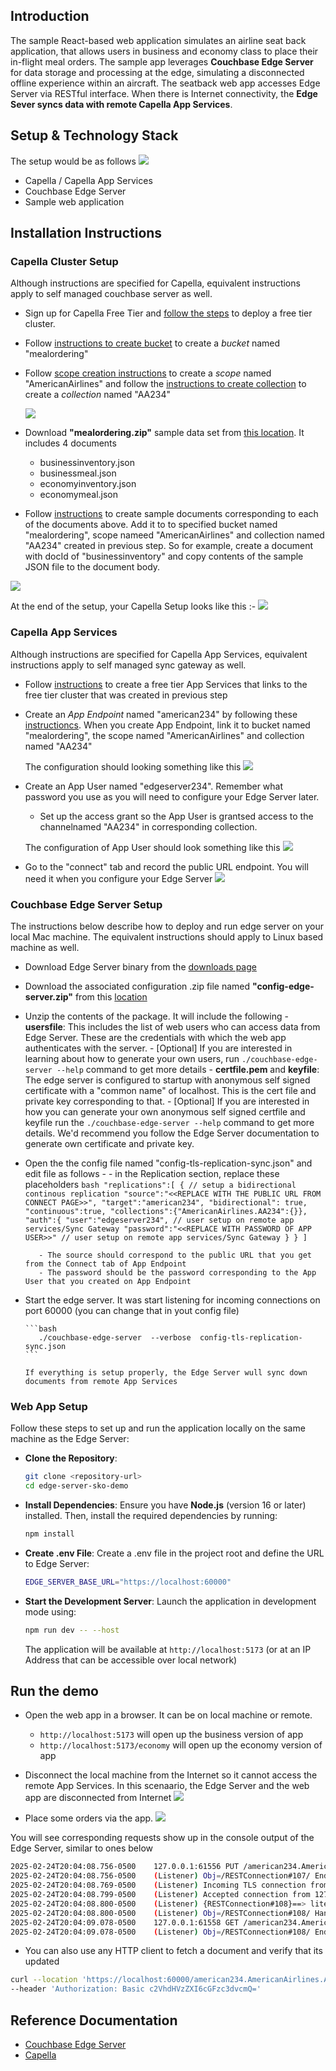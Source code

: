 ## Introduction

The sample React-based web application simulates an airline seat back application, that allows users in business and economy class to place their in-flight meal orders. The sample app leverages **Couchbase Edge Server** for data storage and processing at the edge, simulating a disconnected offline experience within an aircraft. The seatback web app accesses Edge Server via RESTful interface. When there is Internet connectivity, the **Edge Sever syncs data with remote Capella App Services**.


## Setup & Technology Stack

The setup would be as follows
![](https://www.couchbase.com/blog/wp-content/uploads/sites/1/2025/02/edge-sample-app-setup-e1740436672145.png)

* Capella / Capella App Services
* Couchbase Edge Server
* Sample web application


## Installation Instructions
### Capella Cluster Setup
Although instructions are specified for Capella, equivalent instructions apply to self managed couchbase server as well. 

* Sign up for Capella Free Tier and [follow the steps](https://docs.couchbase.com/cloud/get-started/create-account.html) to deploy a free tier cluster. 
*  Follow [instructions to create bucket](https://docs.couchbase.com/cloud/clusters/data-service/manage-buckets.html#add-bucket) to create a *bucket* named "mealordering" 
*  Follow [scope creation instructions](https://docs.couchbase.com/cloud/clusters/data-service/about-buckets-scopes-collections.html#scopes) to create a *scope* named "AmericanAirlines" and follow the [instructions to create collection](https://docs.couchbase.com/cloud/clusters/data-service/about-buckets-scopes-collections.html#collections) to create a *collection* named "AA234"

   ![](https://www.couchbase.com/blog/wp-content/uploads/sites/1/2025/02/edge-sample-create-doc-e1740526024180.png)
*  Download **"mealordering.zip"** sample data set from [this location](https://edge-server-tutorial-data.s3.us-east-2.amazonaws.com/mealordering.zip). It includes 4 documents
    - businessinventory.json
    - businessmeal.json
    - economyinventory.json
    - economymeal.json

*  Follow [instructions](https://docs.couchbase.com/cloud/clusters/data-service/manage-documents.html#create-documents) to create sample documents corresponding to each of the documents above. Add it to to specified bucket named "mealordering", scope nameed "AmericanAirlines" and collection named "AA234" created in previous step. So for example, create a document with docId of "businessinventory" and copy contents of the sample JSON file to the document body.

![](https://www.couchbase.com/blog/wp-content/uploads/sites/1/2025/02/Screenshot-2025-02-25-at-6.44.52-PM-e1740527146821.png)

At the end of the setup, your Capella Setup looks like this :-
![](https://www.couchbase.com/blog/wp-content/uploads/sites/1/2025/02/edge-sample-cluster-e1740446463671.png)

### Capella App Services
Although instructions are specified for Capella App Services, equivalent instructions apply to self managed sync gateway as well. 

*  Follow [instructions](https://docs.couchbase.com/cloud/get-started/create-account.html#app-services) to create a free tier App Services that links to the free tier cluster that was created in previous step
*  Create an *App Endpoint* named "american234" by following these [instructioncs](https://docs.couchbase.com/cloud/get-started/configuring-app-services.html#create-app-endpoint). When you create App Endpoint, link it to bucket named "mealordering", the scope named "AmericanAirlines" and collection named "AA234"

   The configuration should looking something like this
   ![](https://www.couchbase.com/blog/wp-content/uploads/sites/1/2025/02/edge-sample-appendpoint-e1740446441680.png)

*  Create an App User named "edgeserver234".  Remember what password you use as you will need to configure your Edge Server later. 
      - Set up the access grant so the App User is grantsed access to the  channelnamed "AA234" in corresponding collection.

   The configuration of App User should look something like this
   ![](https://www.couchbase.com/blog/wp-content/uploads/sites/1/2025/02/edge-sample-app-user-e1740441491684.png)

*  Go to the "connect" tab and record the public URL endpoint. You will need it when you configure your Edge Server
![](https://www.couchbase.com/blog/wp-content/uploads/sites/1/2025/02/edge-sample-connect-1-e1740441640142.png)


### Couchbase Edge Server Setup
The instructions below describe how to deploy and run edge server on your local Mac machine. The equivalent instructions should apply to Linux based machine as well.

* Download Edge Server binary from the [downloads page](https://www.couchbase.com/downloads?family=edge-server)
* Download the associated configuration .zip file named **"config-edge-server.zip"** from this [location](https://edge-server-tutorial-data.s3.us-east-2.amazonaws.com/config-edge-server.zip)
* Unzip the contents of the package. It will include the following
      - **usersfile**: This includes the list of web users who can access data from Edge Server. These are the credentials with which the web app authenticates with the server.
         - [Optional] If you are interested in learning about how to generate your own users, run  `./couchbase-edge-server --help` command to get more details 
      - **certfile.pem** and **keyfile**: The edge server is configured to startup with anonymous self signed certificate with a "common name" of localhost. This is the cert file and private key corresponding to that. 
         - [Optional] If you are interested in how you can generate your own anonymous self signed certfile and keyfile run the `./couchbase-edge-server --help` command to get more details. We'd recommend you follow the Edge Server documentation to generate own certificate and private key. 
* Open the the config file named "config-tls-replication-sync.json" and edit file as follows -
      -   in the Replication section, replace these placeholders 
         ```bash
         "replications":[
            {
               // setup a bidirectional continous replication
	            "source":"<<REPLACE WITH THE PUBLIC URL FROM CONNECT PAGE>>",
               "target":"american234",
               "bidirectional": true,
               "continuous":true,
               "collections":{"AmericanAirlines.AA234":{}},
                "auth":{
                  "user":"edgeserver234", // user setup on remote app services/Sync Gateway
                  "password":"<<REPLACE WITH PASSWORD OF APP USER>>" // user setup on remote app services/Sync Gateway
               }
            }
         ]
         ```

         - The source should correspond to the public URL that you get from the Connect tab of App Endpoint
         - The password should be the password corresponding to the App User that you created on App Endpoint

* Start the edge server. It was start listening for incoming connections on port 60000 (you can change that in yout config file)

      ```bash
         ./couchbase-edge-server  --verbose  config-tls-replication-sync.json
      ```

      If everything is setup properly, the Edge Server wull sync down documents from remote App Services

### Web App Setup 

Follow these steps to set up and run the application locally on the same machine as the Edge Server:

* **Clone the Repository**:
   ```bash
   git clone <repository-url>
   cd edge-server-sko-demo
   ```

* **Install Dependencies**:
   Ensure you have **Node.js** (version 16 or later) installed. Then, install the required dependencies by running:
   ```bash
   npm install
   ```

* **Create .env File**:
   Create a .env file in the project root and define the URL to Edge Server:
   ```bash
   EDGE_SERVER_BASE_URL="https://localhost:60000"
   ```

* **Start the Development Server**:
   Launch the application in development mode using:
   ```bash
   npm run dev -- --host
   ```
   The application will be available at `http://localhost:5173` (or at an IP Address that can be accessible over local network)


## Run the demo
* Open the web app in a browser. It can be on local machine or remote. 
   - `http://localhost:5173` will open up the business version of app
   - `http://localhost:5173/economy` will open up the economy version of app

* Disconnect the local machine from the Internet so it cannot access the remote App Services. In this scenaario, the Edge Server and the web app are disconnected from Internet
![](https://www.couchbase.com/blog/wp-content/uploads/sites/1/2025/02/edge-sample-app-business-e1740445568731.png)

* Place some orders via the app. 
![](https://www.couchbase.com/blog/wp-content/uploads/sites/1/2025/02/edge-sample-app-place-order-e1740445890243.png)


You will see corresponding requests show up in the console output of the Edge Server, similar to ones below
```bash
2025-02-24T20:04:08.756-0500	127.0.0.1:61556 PUT /american234.AmericanAirlines.AA234/economyinventory?rev=5-3ad339cd20ca9f04874bf62e45c95eac8bcc0689 -> 201 Created  [282.551ms]
2025-02-24T20:04:08.756-0500	(Listener) Obj=/RESTConnection#107/ End of socket connection from 127.0.0.1:61556 (Connection:close) 
2025-02-24T20:04:08.769-0500	(Listener) Incoming TLS connection from 127.0.0.1:61558 -- starting handshake
2025-02-24T20:04:08.799-0500	(Listener) Accepted connection from 127.0.0.1:61558
2025-02-24T20:04:08.800-0500	(Listener) {RESTConnection#108}==> litecore::edge_server::RESTConnection from 127.0.0.1:61558 @0x600003d08650
2025-02-24T20:04:08.800-0500	(Listener) Obj=/RESTConnection#108/ Handling GET /american234.AmericanAirlines.AA234/economyinventory 
2025-02-24T20:04:09.078-0500	127.0.0.1:61558 GET /american234.AmericanAirlines.AA234/economyinventory -> 200   [278.044ms]
2025-02-24T20:04:09.078-0500	(Listener) Obj=/RESTConnection#108/ End of socket connection from 127.0.0.1:61558 (Connectio

```
* You can also use any HTTP client to fetch a document and verify that its updated

``` bash
curl --location 'https://localhost:60000/american234.AmericanAirlines.AA234/businessinventory' \
--header 'Authorization: Basic c2VhdHVzZXI6cGFzc3dvcmQ='
```

## Reference Documentation
- [Couchbase Edge Server](https://docs.couchbase.com/couchbase-edge-server/current/get-started/get-started-landing.html)
- [Capella](https://docs.couchbase.com/cloud/get-started/intro.html)